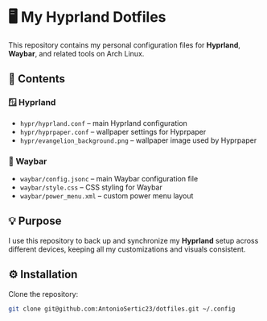 # 🖥️ My Hyprland Dotfiles

This repository contains my personal configuration files for **Hyprland**, **Waybar**, and related tools on Arch Linux.

## 📂 Contents

### 🪟 Hyprland

- `hypr/hyprland.conf` – main Hyprland configuration
- `hypr/hyprpaper.conf` – wallpaper settings for Hyprpaper
- `hypr/evangelion_background.png` – wallpaper image used by Hyprpaper

### 🧭 Waybar

- `waybar/config.jsonc` – main Waybar configuration file
- `waybar/style.css` – CSS styling for Waybar
- `waybar/power_menu.xml` – custom power menu layout

## 💡 Purpose

I use this repository to back up and synchronize my **Hyprland** setup across different devices, keeping all my customizations and visuals consistent.

## ⚙️ Installation

Clone the repository:

```bash
git clone git@github.com:AntonioSertic23/dotfiles.git ~/.config
```
